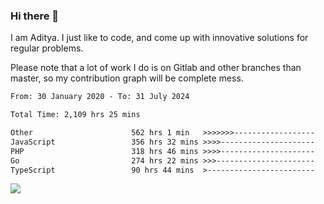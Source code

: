 ### Hi there 👋

I am Aditya. I just like to code, and come up with innovative solutions for regular problems.

Please note that a lot of work I do is on Gitlab and other branches than master, so my contribution graph will be complete mess.

<!--START_SECTION:waka-->

```txt
From: 30 January 2020 - To: 31 July 2024

Total Time: 2,109 hrs 25 mins

Other                      562 hrs 1 min   >>>>>>>------------------   26.64 %
JavaScript                 356 hrs 32 mins >>>>---------------------   16.90 %
PHP                        318 hrs 46 mins >>>>---------------------   15.11 %
Go                         274 hrs 22 mins >>>----------------------   13.01 %
TypeScript                 90 hrs 44 mins  >------------------------   04.30 %
```

<!--END_SECTION:waka-->

![](https://komarev.com/ghpvc/?username=BrainBuzzer)
